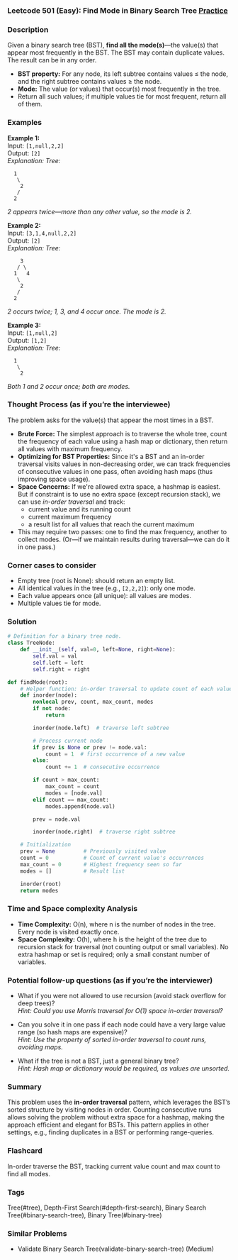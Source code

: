 ### Leetcode 501 (Easy): Find Mode in Binary Search Tree [Practice](https://leetcode.com/problems/find-mode-in-binary-search-tree)

### Description  
Given a binary search tree (BST), **find all the mode(s)**—the value(s) that appear most frequently in the BST. The BST may contain duplicate values. The result can be in any order.

- **BST property:** For any node, its left subtree contains values ≤ the node, and the right subtree contains values ≥ the node.
- **Mode:** The value (or values) that occur(s) most frequently in the tree.
- Return all such values; if multiple values tie for most frequent, return all of them.

### Examples  

**Example 1:**  
Input: `[1,null,2,2]`  
Output: `[2]`  
*Explanation: Tree:*

```
  1
   \
    2
   /
  2
```
*2 appears twice—more than any other value, so the mode is 2.*

**Example 2:**  
Input: `[3,1,4,null,2,2]`  
Output: `[2]`  
*Explanation: Tree:*

```
    3
   / \
  1   4
   \
    2
   /
  2
```
*2 occurs twice; 1, 3, and 4 occur once. The mode is 2.*

**Example 3:**  
Input: `[1,null,2]`  
Output: `[1,2]`  
*Explanation: Tree:*

```
  1
   \
    2
```
*Both 1 and 2 occur once; both are modes.*

### Thought Process (as if you’re the interviewee)  

The problem asks for the value(s) that appear the most times in a BST.  
- **Brute Force:** The simplest approach is to traverse the whole tree, count the frequency of each value using a hash map or dictionary, then return all values with maximum frequency.
- **Optimizing for BST Properties:** Since it's a BST and an in-order traversal visits values in non-decreasing order, we can track frequencies of consecutive values in one pass, often avoiding hash maps (thus improving space usage).
- **Space Concerns:** If we're allowed extra space, a hashmap is easiest. But if constraint is to use no extra space (except recursion stack), we can use *in-order traversal* and track:
  - current value and its running count
  - current maximum frequency
  - a result list for all values that reach the current maximum
- This may require two passes: one to find the max frequency, another to collect modes. (Or—if we maintain results during traversal—we can do it in one pass.)

### Corner cases to consider  
- Empty tree (root is None): should return an empty list.
- All identical values in the tree (e.g., `[2,2,2]`): only one mode.
- Each value appears once (all unique): all values are modes.
- Multiple values tie for mode.

### Solution

```python
# Definition for a binary tree node.
class TreeNode:
    def __init__(self, val=0, left=None, right=None):
        self.val = val
        self.left = left
        self.right = right

def findMode(root):
    # Helper function: in-order traversal to update count of each value
    def inorder(node):
        nonlocal prev, count, max_count, modes
        if not node:
            return

        inorder(node.left)  # traverse left subtree

        # Process current node
        if prev is None or prev != node.val:
            count = 1  # first occurrence of a new value
        else:
            count += 1  # consecutive occurrence

        if count > max_count:
            max_count = count
            modes = [node.val]
        elif count == max_count:
            modes.append(node.val)

        prev = node.val

        inorder(node.right)  # traverse right subtree

    # Initialization
    prev = None         # Previously visited value
    count = 0           # Count of current value's occurrences
    max_count = 0       # Highest frequency seen so far
    modes = []          # Result list

    inorder(root)
    return modes
```

### Time and Space complexity Analysis  

- **Time Complexity:** O(n), where n is the number of nodes in the tree. Every node is visited exactly once.
- **Space Complexity:** O(h), where h is the height of the tree due to recursion stack for traversal (not counting output or small variables). No extra hashmap or set is required; only a small constant number of variables.

### Potential follow-up questions (as if you’re the interviewer)  

- What if you were not allowed to use recursion (avoid stack overflow for deep trees)?  
  *Hint: Could you use Morris traversal for O(1) space in-order traversal?*

- Can you solve it in one pass if each node could have a very large value range (so hash maps are expensive)?  
  *Hint: Use the property of sorted in-order traversal to count runs, avoiding maps.*

- What if the tree is not a BST, just a general binary tree?  
  *Hint: Hash map or dictionary would be required, as values are unsorted.*

### Summary
This problem uses the **in-order traversal** pattern, which leverages the BST’s sorted structure by visiting nodes in order. Counting consecutive runs allows solving the problem without extra space for a hashmap, making the approach efficient and elegant for BSTs. This pattern applies in other settings, e.g., finding duplicates in a BST or performing range-queries.


### Flashcard
In-order traverse the BST, tracking current value count and max count to find all modes.

### Tags
Tree(#tree), Depth-First Search(#depth-first-search), Binary Search Tree(#binary-search-tree), Binary Tree(#binary-tree)

### Similar Problems
- Validate Binary Search Tree(validate-binary-search-tree) (Medium)